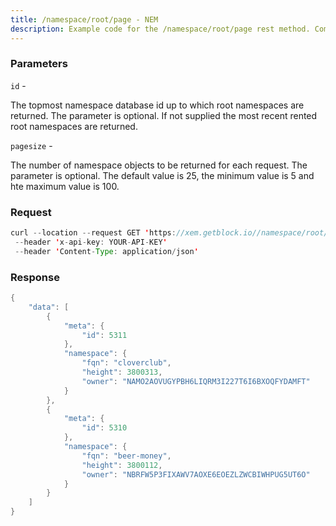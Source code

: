 ```yaml
---
title: /namespace/root/page - NEM
description: Example code for the /namespace/root/page rest method. Сomplete guide on how to use /namespace/root/page rest in GetBlock.io Web3 documentation.
---
```


### Parameters


`id` -

The topmost namespace database id up to which root namespaces are
returned. The parameter is optional. If not supplied the most recent
rented root namespaces are returned.

`pagesize` -

The number of namespace objects to be returned for each request. The
parameter is optional. The default value is 25, the minimum value is 5
and hte maximum value is 100.

### Request

``` java
curl --location --request GET 'https://xem.getblock.io//namespace/root/page?id=26754&pagesize=5'
 --header 'x-api-key: YOUR-API-KEY' 
 --header 'Content-Type: application/json'
```

###  Response

``` java
{
    "data": [
        {
            "meta": {
                "id": 5311
            },
            "namespace": {
                "fqn": "cloverclub",
                "height": 3800313,
                "owner": "NAMO2AOVUGYPBH6LIQRM3I227T6I6BXOQFYDAMFT"
            }
        },
        {
            "meta": {
                "id": 5310
            },
            "namespace": {
                "fqn": "beer-money",
                "height": 3800112,
                "owner": "NBRFW5P3FIXAWV7AOXE6EOEZLZWCBIWHPUG5UT6O"
            }
        }
    ]
}
```


